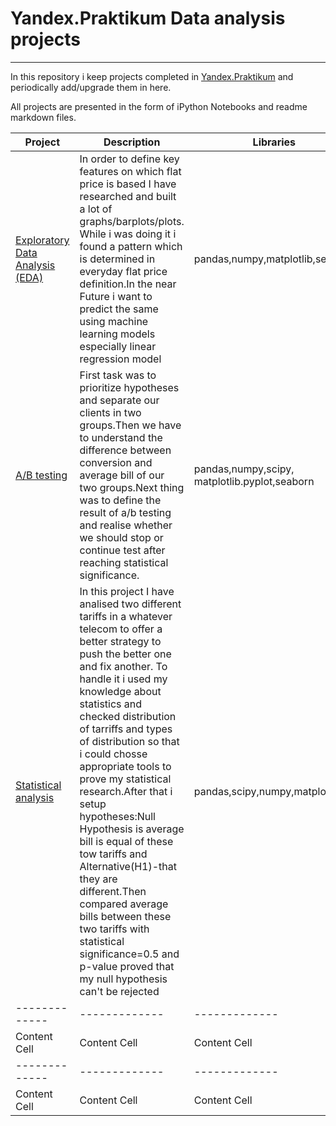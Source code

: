 # Yandex.Praktikum Data analysis projects
---
In this repository i  keep projects completed in [Yandex.Praktikum](https://praktikum.yandex.ru/profile/data-analyst/) and periodically add/upgrade them in here.

All projects are presented in the form of iPython Notebooks and readme markdown files.




| Project | Description |Libraries |
| ------------- | ------------- |-------------|
| [Exploratory Data Analysis (EDA)](https://github.com/Singlepimple/prj/tree/python-skills/Exploratory%20Data%20Analysis%20(EDA))| In order to define key features on which flat price is based I have researched and built a lot of graphs/barplots/plots. While i was doing it i found a pattern which is determined in everyday flat price definition.In the near Future i want to predict the same using machine learning models especially linear regression model |pandas,numpy,matplotlib,seaborn|
| [A/B testing](https://github.com/Singlepimple/prj/tree/python-skills/A-B%20tests)  | First task was to prioritize hypotheses and separate our clients in two groups.Then we have to understand the difference between conversion and average bill of our two groups.Next thing was to define the result of a/b testing and realise whether we should stop or continue test after reaching statistical significance.  |pandas,numpy,scipy, matplotlib.pyplot,seaborn|
| [Statistical analysis](https://github.com/Singlepimple/prj/blob/python-skills/Statistical%20research/Statistic%20research.ipynb) | In this project I have analised two different tariffs in a whatever telecom to offer a better strategy to push the better one and fix another. To handle it i used my knowledge about statistics and checked distribution of tarriffs and types of distribution so that i could chosse appropriate tools to prove my statistical research.After that i setup hypotheses:Null Hypothesis is average bill is equal of these tow tariffs and Alternative(H1)-that they are different.Then compared average bills between these two tariffs with statistical significance=0.5 and p-value proved that my null hypothesis can't be rejected   |pandas,scipy,numpy,matplotlib |
| ------------- | ------------- |-------------|
| Content Cell  | Content Cell  |Content Cell |
| ------------- | ------------- |-------------|
| Content Cell  | Content Cell  |Content Cell |

